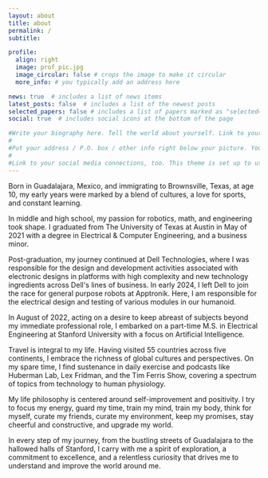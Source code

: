 ```yaml
---
layout: about
title: about
permalink: /
subtitle: 

profile:
  align: right
  image: prof_pic.jpg
  image_circular: false # crops the image to make it circular
  more_info: # you typically add an address here

news: true  # includes a list of news items
latest_posts: false  # includes a list of the newest posts
selected_papers: false # includes a list of papers marked as "selected={true}"
social: true  # includes social icons at the bottom of the page

#Write your biography here. Tell the world about yourself. Link to your favorite [subreddit](http://reddit.com). You can put a picture in, too. The code is already in, just name #your picture `prof_pic.jpg` and put it in the `img/` folder.
#
#Put your address / P.O. box / other info right below your picture. You can also disable any of these elements by editing `profile` property of the YAML header of your `_pages/#about.md`. Edit `_bibliography/papers.bib` and Jekyll will render your [publications page](/al-folio/publications/) automatically.
#
#Link to your social media connections, too. This theme is set up to use [Font Awesome icons](https://fontawesome.com/) and [Academicons](https://jpswalsh.github.io/academicons/), #like the ones below. Add your Facebook, Twitter, LinkedIn, Google Scholar, or just disable all of them.
---
```

Born in Guadalajara, Mexico, and immigrating to Brownsville, Texas, at age 10, my early years were marked by a blend of cultures, a love for sports, and constant learning.

In middle and high school, my passion for robotics, math, and engineering took shape. I graduated from The University of Texas at Austin in May of 2021 with a degree in Electrical & Computer Engineering, and a business minor. 

Post-graduation, my journey continued at Dell Technologies, where I was responsible for the design and development activities associated with electronic designs in platforms with high complexity and new technology ingredients across Dell's lines of business. In early 2024, I left Dell to join the race for general purpose robots at Apptronik. Here, I am responsible for the electrical design and testing of various modules in our humanoid.

In August of 2022, acting on a desire to keep abreast of subjects beyond my immediate professional role, I embarked on a part-time M.S. in Electrical Engineering at Stanford University with a focus on Artificial Intelligence.

Travel is integral to my life. Having visited 55 countries across five continents, I embrace the richness of global cultures and perspectives. On my spare time, I find sustenance in daily exercise and podcasts like Huberman Lab, Lex Fridman, and the Tim Ferris Show, covering a spectrum of topics from technology to human physiology.

My life philosophy is centered around self-improvement and positivity. I try to focus my energy, guard my time, train my mind, train my body, think for myself, curate my friends, curate my environment, keep my promises, stay cheerful and constructive, and upgrade my world.

In every step of my journey, from the bustling streets of Guadalajara to the hallowed halls of Stanford, I carry with me a spirit of exploration, a commitment to excellence, and a relentless curiosity that drives me to understand and improve the world around me.
